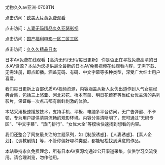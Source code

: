 尤物久久av亚洲-0708TN

点击访问：<a href="https://heiliaoxwd5i8.pages.dev">欧美大片黄免费观看</a>

点击访问：<a href="https://heiliaoga6s9v.pages.dev">人妻无码精品久久亚瑟影视</a>

点击访问：<a href="https://heiliaowt0d7p.pages.dev">国产福利电影一区二区三区</a>

点击访问：<a href="https://heiliaoow5kzm.pages.dev">久久久精品日本</a>

日本AV免费在线观看【高清无码/无码/每日更新】
你是否正在寻找免费高清的日本AV资源？本站为您提供最全最新的日本AV免费视频在线观看内容，无需下载、无需注册，即点即播。涵盖无码、有码、中文字幕等多种类型，深受广大绅士用户喜爱。

我们每日更新上百部优质AV视频资源，内容涵盖从新人女优出道作到人气女星经典合集，包括三上悠亚、河北彩花、桥本有菜、明日花绮罗等当红女优主演的系列影片，保证每一次点击都有新鲜刺激的体验。

本站采用极速播放技术，支持手机、平板、电脑多平台访问，无广告弹窗、不卡顿，专为用户提供清爽流畅的观影环境。内容分类清晰明了，您可通过“无码专区”、“中文字幕”、“热门排行”、“女优大全”等模块快速找到想看的内容。

我们还整合了网友最关注的主题系列，如【制服诱惑】、【人妻诱惑】、【素人企划】、【调教剧情】等，不管你偏好哪种类型，都能轻松找到满意的作品。

本站秉持永久免费理念，所有日本AV资源均通过公开渠道采集，仅供学习交流使用。请合理浏览，勿作他用。




<span style="display:none;">[Canonical link] ( ）</span>












